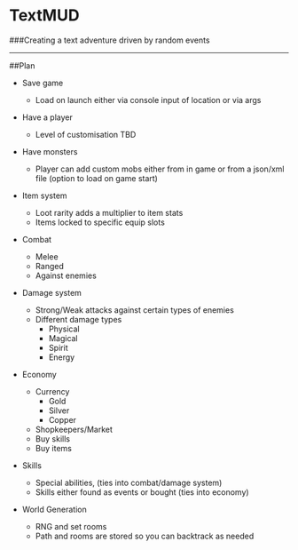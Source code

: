 # TextMUD

###Creating a text adventure driven by random events
 - - -
##Plan
- Save game
    - Load on launch either via console input of location or via args
    

- Have a player
  - Level of customisation TBD
    

- Have monsters
    - Player can add custom mobs either from in game or from a json/xml file (option to load on game start)
    

- Item system
    - Loot rarity adds a multiplier to item stats
    - Items locked to specific equip slots
    

- Combat
    - Melee
    - Ranged
    - Against enemies


 - Damage system
    - Strong/Weak attacks against certain types of enemies
    - Different damage types
        - Physical
        - Magical
        - Spirit
        - Energy


- Economy
    - Currency
        - Gold
        - Silver
        - Copper
    - Shopkeepers/Market
    - Buy skills
    - Buy items
    

- Skills
    - Special abilities, (ties into combat/damage system)
    - Skills either found as events or bought (ties into economy)


- World Generation
    - RNG and set rooms
    - Path and rooms are stored so you can backtrack as needed